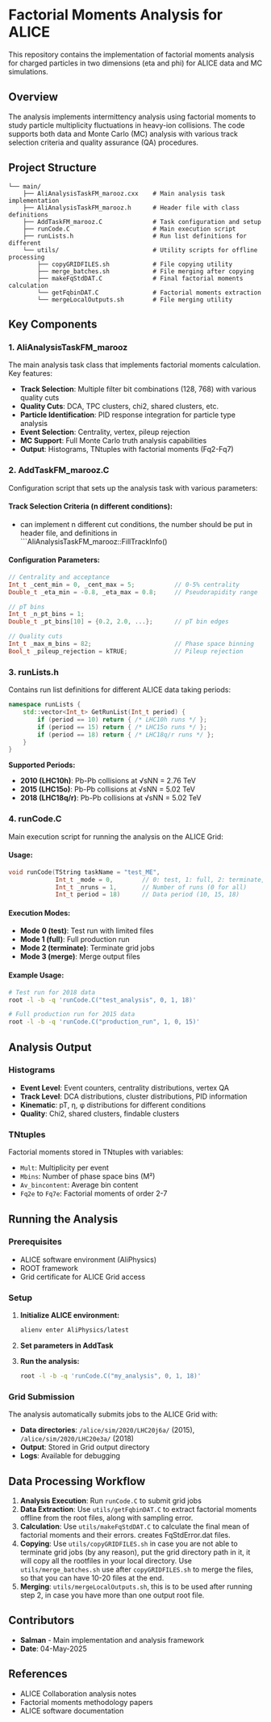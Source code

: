 # Factorial Moments Analysis for ALICE

This repository contains the implementation of factorial moments analysis for charged particles in two dimensions (eta and phi) for ALICE data and MC simulations.

## Overview

The analysis implements intermittency analysis using factorial moments to study particle multiplicity fluctuations in heavy-ion collisions. The code supports both data and Monte Carlo (MC) analysis with various track selection criteria and quality assurance (QA) procedures.

## Project Structure

```
└── main/
    ├── AliAnalysisTaskFM_marooz.cxx    # Main analysis task implementation
    ├── AliAnalysisTaskFM_marooz.h      # Header file with class definitions
    ├── AddTaskFM_marooz.C              # Task configuration and setup
    ├── runCode.C                       # Main execution script
    ├── runLists.h                      # Run list definitions for different 
    └── utils/                          # Utility scripts for offline processing
        ├── copyGRIDFILES.sh            # File copying utility
        ├── merge_batches.sh            # File merging after copying
        ├── makeFqStdDAT.C              # Final factorial moments calculation
        └── getFqbinDAT.C               # Factorial moments extraction
        └── mergeLocalOutputs.sh        # File merging utility
```

## Key Components

### 1. AliAnalysisTaskFM_marooz

The main analysis task class that implements factorial moments calculation. Key features:

- **Track Selection**: Multiple filter bit combinations (128, 768) with various quality cuts
- **Quality Cuts**: DCA, TPC clusters, chi2, shared clusters, etc.
- **Particle Identification**: PID response integration for particle type analysis
- **Event Selection**: Centrality, vertex, pileup rejection
- **MC Support**: Full Monte Carlo truth analysis capabilities
- **Output**: Histograms, TNtuples with factorial moments (Fq2-Fq7)

### 2. AddTaskFM_marooz.C

Configuration script that sets up the analysis task with various parameters:

#### **Track Selection Criteria (n different conditions):**
- can implement n different cut conditions, the number should be put in header file, and definitions in ```AliAnalysisTaskFM_marooz::FillTrackInfo()

#### **Configuration Parameters:**
```cpp
// Centrality and acceptance
Int_t _cent_min = 0, _cent_max = 5;           // 0-5% centrality
Double_t _eta_min = -0.8, _eta_max = 0.8;     // Pseudorapidity range

// pT bins
Int_t _n_pt_bins = 1;
Double_t _pt_bins[10] = {0.2, 2.0, ...};      // pT bin edges

// Quality cuts
Int_t _max_m_bins = 82;                       // Phase space binning
Bool_t _pileup_rejection = kTRUE;             // Pileup rejection
```

### 3. runLists.h

Contains run list definitions for different ALICE data taking periods:

```cpp
namespace runLists {
    std::vector<Int_t> GetRunList(Int_t period) {
        if (period == 10) return { /* LHC10h runs */ };
        if (period == 15) return { /* LHC15o runs */ };
        if (period == 18) return { /* LHC18q/r runs */ };
    }
}
```

**Supported Periods:**
- **2010 (LHC10h)**: Pb-Pb collisions at √sNN = 2.76 TeV
- **2015 (LHC15o)**: Pb-Pb collisions at √sNN = 5.02 TeV  
- **2018 (LHC18q/r)**: Pb-Pb collisions at √sNN = 5.02 TeV

### 4. runCode.C

Main execution script for running the analysis on the ALICE Grid:

#### **Usage:**
```cpp
void runCode(TString taskName = "test_ME",
             Int_t _mode = 0,        // 0: test, 1: full, 2: terminate, 3: merge
             Int_t _nruns = 1,       // Number of runs (0 for all)
             Int_t period = 18)      // Data period (10, 15, 18)
```

#### **Execution Modes:**
- **Mode 0 (test)**: Test run with limited files
- **Mode 1 (full)**: Full production run
- **Mode 2 (terminate)**: Terminate grid jobs
- **Mode 3 (merge)**: Merge output files

#### **Example Usage:**
```bash
# Test run for 2018 data
root -l -b -q 'runCode.C("test_analysis", 0, 1, 18)'

# Full production run for 2015 data
root -l -b -q 'runCode.C("production_run", 1, 0, 15)'
```

## Analysis Output

### Histograms
- **Event Level**: Event counters, centrality distributions, vertex QA
- **Track Level**: DCA distributions, cluster distributions, PID information
- **Kinematic**: pT, η, φ distributions for different conditions
- **Quality**: Chi2, shared clusters, findable clusters

### TNtuples
Factorial moments stored in TNtuples with variables:
- `Mult`: Multiplicity per event
- `Mbins`: Number of phase space bins (M²)
- `Av_bincontent`: Average bin content
- `Fq2e` to `Fq7e`: Factorial moments of order 2-7

## Running the Analysis

### Prerequisites
- ALICE software environment (AliPhysics)
- ROOT framework
- Grid certificate for ALICE Grid access

### Setup
1. **Initialize ALICE environment:**
   ```bash
   alienv enter AliPhysics/latest
   ```

2. **Set parameters in AddTask**

3. **Run the analysis:**
   ```bash
   root -l -b -q 'runCode.C("my_analysis", 0, 1, 18)'
   ```

### Grid Submission
The analysis automatically submits jobs to the ALICE Grid with:
- **Data directories**: `/alice/sim/2020/LHC20j6a/` (2015), `/alice/sim/2020/LHC20e3a/` (2018)
- **Output**: Stored in Grid output directory
- **Logs**: Available for debugging

## Data Processing Workflow

1. **Analysis Execution**: Run `runCode.C` to submit grid jobs
2. **Data Extraction**: Use `utils/getFqbinDAT.C` to extract factorial moments offline from the root files, along with sampling error.
3. **Calculation**: Use `utils/makeFqStdDAT.C` to calculate the final mean of factorial moments and their errors. creates FqStdError.dat files.
4. **Copying**: Use `utils/copyGRIDFILES.sh` in case you are not able to terminate grid jobs (by any reason), put the grid directory path in it, it will copy all the rootfiles in your local directory. Use `utils/merge_batches.sh` use after `copyGRIDFILES.sh` to merge the files, so that you can have 10-20 files at the end.
5. **Merging**: `utils/mergeLocalOutputs.sh`, this is to be used after running  step 2, in case you have more than one output root file.


## Contributors

- **Salman** - Main implementation and analysis framework
- **Date**: 04-May-2025

## References

- ALICE Collaboration analysis notes
- Factorial moments methodology papers
- ALICE software documentation 
